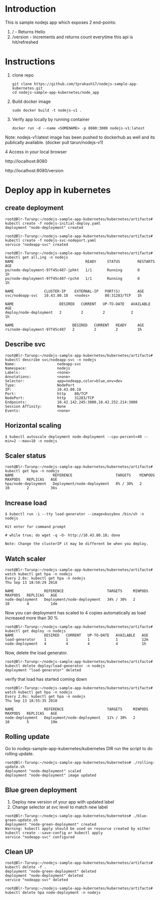 
# Introduction
This is sample nodejs app which exposes 2 end-points:

1. / - Returns Hello
2. /version - increments and returns count everytime this api is hit/refreshed

# Instructions

1. clone repo
   ```
   git clone https://github.com/tprakash17/nodejs-sample-app-kubernetes.git
   cd nodejs-sample-app-kubernetes/node_app
   ```
2. Build docker image
   ``` 
   sudo docker build -t nodejs-v1 .
   ```

3. Verify app locally by running container 
   ```
   docker run -d --name <SOMENAME> -p 8080:3000 nodejs-v1:latest
   ```
  Note: nodejs-v1:latest image has been pushed to dockerhub as well and its publically available. (docker pull tarun/nodejs-v1)

4 Access in your local browser
  
  http://localhost:8080
  
  http://localhost:8080/version

# Deploy app in kubernetes

## create deployment

```
root@Blr-Tarunp:~/nodejs-sample-app-kubernetes/kubernetes/artifacts# kubectl create -f nodejs-initial-deploy.yaml
deployment "node-deployment" created

root@Blr-Tarunp:~/nodejs-sample-app-kubernetes/kubernetes/artifacts# kubectl create -f nodejs-svc-nodeport.yaml
service "nodeapp-svc" created

root@Blr-Tarunp:~/nodejs-sample-app-kubernetes/kubernetes/artifacts# kubectl get all,ing -n nodejs
NAME                                 READY     STATUS        RESTARTS   AGE
po/node-deployment-97f45c487-jphkt   1/1       Running       0          1h
po/node-deployment-97f45c487-rpch4   1/1       Running       0          1h

NAME              CLUSTER-IP    EXTERNAL-IP   PORT(S)        AGE
svc/nodeapp-svc   10.43.80.18   <nodes>       80:31283/TCP   1h

NAME                     DESIRED   CURRENT   UP-TO-DATE   AVAILABLE   AGE
deploy/node-deployment   2         2         2            2           1h

NAME                           DESIRED   CURRENT   READY     AGE
rs/node-deployment-97f45c487   2         2         2         1h
```

## Describe svc 

```
root@Blr-Tarunp:~/nodejs-sample-app-kubernetes/kubernetes/artifacts# kubectl describe svc/nodeapp-svc -n nodejs
Name:                   nodeapp-svc
Namespace:              nodejs
Labels:                 <none>
Annotations:            <none>
Selector:               app=nodeapp,color=blue,env=dev
Type:                   NodePort
IP:                     10.43.80.18
Port:                   http    80/TCP
NodePort:               http    31283/TCP
Endpoints:              10.42.142.245:3000,10.42.252.214:3000
Session Affinity:       None
Events:                 <none>
```

## Horizontal scaling  

```
$ kubectl autoscale deployment node-deployment --cpu-percent=40 --min=2 --max=10 -n nodejs
```

## Scaler status 

```
root@Blr-Tarunp:~/nodejs-sample-app-kubernetes/kubernetes/artifacts# kubectl get hpa -n nodejs
NAME                  REFERENCE                    TARGETS    MINPODS   MAXPODS   REPLICAS   AGE
hpa/node-deployment   Deployment/node-deployment   0% / 30%   2         10        2          36s

```

## Increase load
```
$ kubectl run -i --tty load-generator --image=busybox /bin/sh -n nodejs

Hit enter for command prompt

# while true; do wget -q -O- http://10.43.80.18; done

Note: Change the clusterIP it may be different be when you deploy.
```

## Watch scaler 

```
root@Blr-Tarunp:~/nodejs-sample-app-kubernetes/kubernetes/artifacts# watch kubectl get hpa -n nodejs
Every 2.0s: kubectl get hpa -n nodejs                                                                                                           Thu Sep 13 18:50:29 2018

NAME              REFERENCE                    TARGETS     MINPODS   MAXPODS   REPLICAS   AGE
node-deployment   Deployment/node-deployment   34% / 30%   2         10        4          14m
```

Now you can deployment has scaled to 4 copies automatically as load increased more than 30 %

```
root@Blr-Tarunp:~/nodejs-sample-app-kubernetes/kubernetes/artifacts# kubectl get deploy -n nodejs
NAME              DESIRED   CURRENT   UP-TO-DATE   AVAILABLE   AGE
load-generator    1         1         1            1           12m
node-deployment   4         4         4            4           1h
```

Now, delete the load generator.

```
root@Blr-Tarunp:~/nodejs-sample-app-kubernetes/kubernetes/artifacts# kubectl delete deploy/load-generator -n nodejs
deployment "load-generator" deleted
```

verify that load has started coming down

```
root@Blr-Tarunp:~/nodejs-sample-app-kubernetes/kubernetes/artifacts# watch kubectl get hpa -n nodejs
Every 2.0s: kubectl get hpa -n nodejs                                                                                                           Thu Sep 13 18:55:35 2018

NAME              REFERENCE                    TARGETS     MINPODS   MAXPODS   REPLICAS   AGE
node-deployment   Deployment/node-deployment   11% / 30%   2         10        5          19m
```


## Rolling update

Go to nodejs-sample-app-kubernetes/kubernetes DIR run the script to do rolling update.

```
root@Blr-Tarunp:~/nodejs-sample-app-kubernetes/kubernetes# ./rolling-update.sh
deployment "node-deployment" scaled
deployment "node-deployment" image updated
```


## Blue green deployment 

1. Deploy new version of your app with updated label
2. Change selector at svc level to match new label

```
root@Blr-Tarunp:~/nodejs-sample-app-kubernetes/kubernetes# ./blue-green-update.sh
deployment "node-green-deployment" created
Warning: kubectl apply should be used on resource created by either kubectl create --save-config or kubectl apply
service "nodeapp-svc" configured
```


## Clean UP

```
root@Blr-Tarunp:~/nodejs-sample-app-kubernetes/kubernetes/artifacts# kubectl delete -f .
deployment "node-green-deployment" deleted
deployment "node-deployment" deleted
service "nodeapp-svc" deleted

root@Blr-Tarunp:~/nodejs-sample-app-kubernetes/kubernetes/artifacts# kubectl delete hpa node-deployment -n nodejs
```
